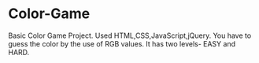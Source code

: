 # Color-Game
Basic Color Game Project. Used HTML,CSS,JavaScript,jQuery.
You have to guess the color by the use of RGB values.
It has two levels- EASY and HARD. 
